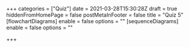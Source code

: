 +++
categories = ["Quiz"]
date = 2021-03-28T15:30:28Z
draft = true
hiddenFromHomePage = false
postMetaInFooter = false
title = "Quiz 5"
[flowchartDiagrams]
enable = false
options = ""
[sequenceDiagrams]
enable = false
options = ""

+++
